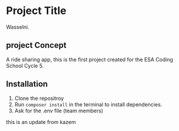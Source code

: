 # Project Title

Wasselni.

## project Concept

A ride sharing app, this is the first project created for the ESA Coding School Cycle 5.

## Installation

1. Clone the repositroy
2. Run `composer install` in the terminal to install dependencies.
3. Ask for the .env file (team members)


this is an update from kazem
